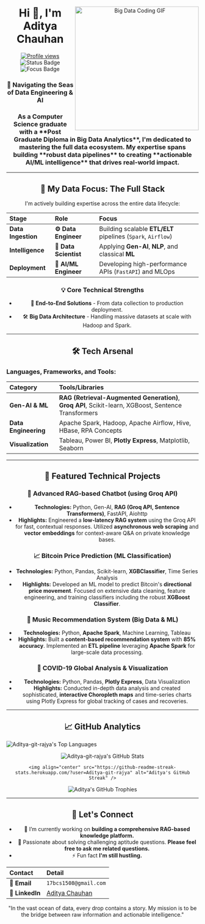 <div align="center">

<img align="right" alt="Big Data Coding GIF" width="324" src="https://github.com/Aditya-git-rajya/Aditya-git-rajya/blob/main/big-data-cans-believe.gif">

<h1 align="center">Hi 👋, I'm Aditya Chauhan</h1>

<div align="center">
    <a href="https://github.com/Aditya-git-rajya"><img src="https://komarev.com/ghpvc/?username=Aditya-git-rajya&style=flat-square&color=0e75b6" alt="Profile views"></a>
    <img src="https://img.shields.io/badge/Status-Seeking%20Data%20Role-0077B6?style=flat-square&logo=linkedin" alt="Status Badge">
    <img src="https://img.shields.io/badge/Focus-GenAI%20%7C%20BigData-2A9D8F?style=flat-square" alt="Focus Badge">
</div>

<h3 align="center">🌊 Navigating the Seas of Data Engineering & AI</h3>

<h3 align="center">
    As a Computer Science graduate with a **Post Graduate Diploma in Big Data Analytics**, I'm dedicated to mastering the full data ecosystem. My expertise spans building **robust data pipelines** to creating **actionable AI/ML intelligence** that drives real-world impact.
</h3>

---

## 🎯 My Data Focus: The Full Stack

I'm actively building expertise across the entire data lifecycle:

| Stage | Role | Focus |
| :--- | :--- | :--- |
| **Data Ingestion** | **⚙️ Data Engineer** | Building scalable **ETL/ELT** pipelines (`Spark`, `Airflow`) |
| **Intelligence** | **🔬 Data Scientist** | Applying **Gen-AI**, **NLP**, and classical **ML** |
| **Deployment** | **🤖 AI/ML Engineer** | Developing high-performance APIs (`FastAPI`) and MLOps |

### 💡 Core Technical Strengths
* 🚀 **End-to-End Solutions** - From data collection to production deployment.
* 🛠️ **Big Data Architecture** - Handling massive datasets at scale with Hadoop and Spark.

---

## 🛠️ Tech Arsenal

<h3 align="left">Languages, Frameworks, and Tools:</h3>

| Category | Tools/Libraries |
| :--- | :--- |
| **Gen-AI & ML** | **RAG (Retrieval-Augmented Generation)**, **Groq API**, Scikit-learn, XGBoost, Sentence Transformers |
| **Data Engineering** | Apache Spark, Hadoop, Apache Airflow, Hive, HBase, RPA Concepts |
| **Visualization** | Tableau, Power BI, **Plotly Express**, Matplotlib, Seaborn |

---

## 🌟 Featured Technical Projects

### 🤖 Advanced RAG-based Chatbot (using Groq API)
* **Technologies:** Python, Gen-AI, **RAG (Groq API, Sentence Transformers)**, FastAPI, Aiohttp
* **Highlights:** Engineered a **low-latency RAG system** using the Groq API for fast, contextual responses. Utilized **asynchronous web scraping** and **vector embeddings** for context-aware Q&A on private knowledge bases.

### 📈 Bitcoin Price Prediction (ML Classification)
* **Technologies:** Python, Pandas, Scikit-learn, **XGBClassifier**, Time Series Analysis
* **Highlights:** Developed an ML model to predict Bitcoin's **directional price movement**. Focused on extensive data cleaning, feature engineering, and training classifiers including the robust **XGBoost Classifier**.

### 🎵 Music Recommendation System (Big Data & ML)
* **Technologies:** Python, **Apache Spark**, Machine Learning, Tableau
* **Highlights:** Built a **content-based recommendation system** with **85% accuracy**. Implemented an **ETL pipeline** leveraging **Apache Spark** for large-scale data processing.

### 🦠 COVID-19 Global Analysis & Visualization
* **Technologies:** Python, Pandas, **Plotly Express**, Data Visualization
* **Highlights:** Conducted in-depth data analysis and created sophisticated, **interactive Choropleth maps** and time-series charts using Plotly Express for global tracking of cases and recoveries.

---

## 📈 GitHub Analytics

<p align="left">
    <img align="left" src="https://github-readme-stats.vercel.app/api/top-langs?username=Aditya-git-rajya&show_icons=true&locale=en&layout=compact&theme=buefy" alt="Aditya-git-rajya's Top Languages" />
</p>

<div align="center">
    <img align="center" src="https://github-readme-stats.vercel.app/api?username=Aditya-git-rajya&show_icons=true&locale=en&theme=buefy" alt="Aditya-git-rajya's GitHub Stats" />
    
    <img align="center" src="https://github-readme-streak-stats.herokuapp.com/?user=Aditya-git-rajya" alt="Aditya's GitHub Streak" />
</div>

<p align="center">
    <img align="center" src="https://github-profile-trophy.vercel.app/?username=Aditya-git-rajya&theme=flat&no-bg=true" alt="Aditya's GitHub Trophies" />
</p>

---

## 🤝 Let's Connect

- 🔭 I’m currently working on **building a comprehensive RAG-based knowledge platform.**
- 💬 Passionate about solving challenging aptitude questions. **Please feel free to ask me related questions.**
- ⚡ Fun fact **I'm still hustling.**

| Contact | Detail |
| :--- | :--- |
| 📧 **Email** | `17bcs1508@gmail.com` |
| 💼 **LinkedIn** | [Aditya Chauhan](https://www.linkedin.com/in/aditya-chauhan-your-profile-url) |

<p align="center">
    "In the vast ocean of data, every drop contains a story. My mission is to be the bridge between raw information and actionable intelligence."
</p>
